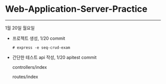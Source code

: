 # Web-Application-Server-Practice

-------------------------

1월 20일 월요일

  - 프로젝트 생성, 1/20 commit
  
        # express -e seq-crud-exam

  - 간단한 테스트 api 작성, 1/20 apitest commit
  
     controllers/index
     
     routes/index
